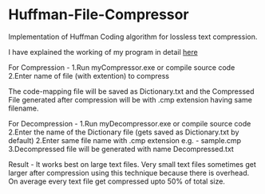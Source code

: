 # Huffman-File-Compressor
Implementation of Huffman Coding algorithm for lossless text compression.

I have explained the working of my program in detail [here](https://vedu2254.medium.com/implementation-of-huffman-coding-for-lossless-text-file-compression-46c6be795121)

For Compression -
1.Run myCompressor.exe or compile source code
2.Enter name of file (with extention) to compress

The code-mapping file will be saved as Dictionary.txt and the Compressed File generated after compression will be with .cmp extension having same filename.

For Decompression -
1.Run myDecompressor.exe or compile source code
2.Enter the name of the Dictionary file (gets saved as Dictionary.txt by default)
2.Enter same file name with .cmp extension e.g. - sample.cmp
3.Decompressed file will be generated with name Decompressed.txt

Result -
It works best on large text files. Very small text files sometimes get larger after compression using this technique because there is overhead. On average every text file get compressed upto 50% of total size.
